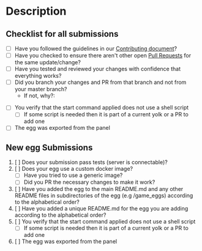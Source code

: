 # Description

<!-- Please explain what is being changed or added as a short overview for this PR. Also, link existing relevant issues if they exist with resolves # -->

## Checklist for all submissions

<!-- insert X into the brackets to mark it as done (i.e. [x]). You can click preview to make the links appear clickable. -->

* [ ] Have you followed the guidelines in our [Contributing document](https://github.com/Ptero-Eggs/.github/blob/main/profile/CONTRIBUTING.md)?
* [ ] Have you checked to ensure there aren't other open [Pull Requests](../pulls) for the same update/change?
* [ ] Have you tested and reviewed your changes with confidence that everything works?
* [ ] Did you branch your changes and PR from that branch and not from your master branch?
  * If not, why?:

<!-- If this is an egg update fill these out -->

* [ ] You verify that the start command applied does not use a shell script
  * [ ] If some script is needed then it is part of a current yolk or a PR to add one
* [ ] The egg was exported from the panel

<!-- You can erase the new egg submission template if you're not adding a completely new egg -->

## New egg Submissions

1. [ ] Does your submission pass tests (server is connectable)?
2. [ ] Does your egg use a custom docker image?
    * [ ] Have you tried to use a generic image?
    * [ ] Did you PR the necessary changes to make it work?
3. [ ] Have you added the egg to the main README.md and any other README files in subdirectories of the egg (e.g /game_eggs) according to the alphabetical order?
4. [ ] Have you added a unique README.md for the egg you are adding according to the alphabetical order?
5. [ ] You verify that the start command applied does not use a shell script
    * [ ] If some script is needed then it is part of a current yolk or a PR to add one
6. [ ] The egg was exported from the panel